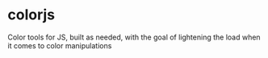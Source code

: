 # colorjs
Color tools for JS, built as needed, with the goal of lightening the load when it comes to color manipulations

